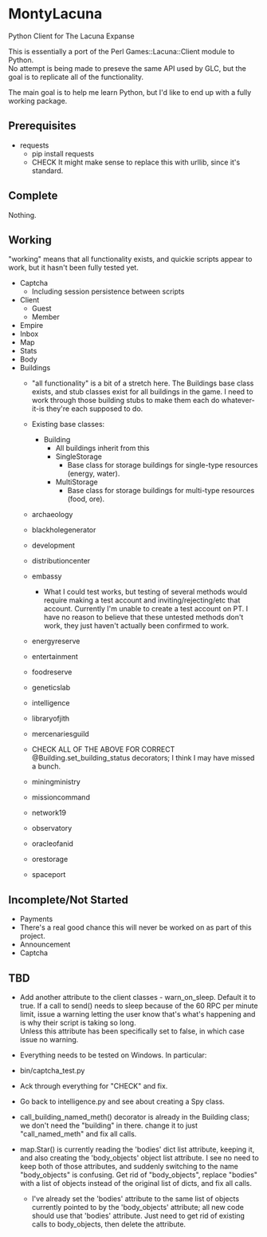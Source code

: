 MontyLacuna
===========

Python Client for The Lacuna Expanse

This is essentially a port of the Perl Games::Lacuna::Client module to Python.  
No attempt is being made to preseve the same API used by GLC, but the goal is 
to replicate all of the functionality.

The main goal is to help me learn Python, but I'd like to end up with a fully 
working package.

## Prerequisites
- requests
  - pip install requests
  - CHECK It might make sense to replace this with urllib, since it's standard.

## Complete
Nothing.

## Working
"working" means that all functionality exists, and quickie scripts appear to 
work, but it hasn't been fully tested yet.

- Captcha
  - Including session persistence between scripts
- Client
  - Guest
  - Member
- Empire
- Inbox
- Map
- Stats
- Body
- Buildings
  - "all functionality" is a bit of a stretch here.  The Buildings base class 
exists, and stub classes exist for all buildings in the game.  I need to work 
through those building stubs to make them each do whatever-it-is they're each 
supposed to do.
  - Existing base classes:
    - Building
      - All buildings inherit from this
      - SingleStorage
        - Base class for storage buildings for single-type resources (energy, water).
      - MultiStorage
        - Base class for storage buildings for multi-type resources (food, ore).
  - archaeology
  - blackholegenerator
  - development
  - distributioncenter
  - embassy
    - What I could test works, but testing of several methods would require making a test 
      account and inviting/rejecting/etc that account.  Currently I'm unable to create a 
      test account on PT.  I have no reason to believe that these untested methods don't 
      work, they just haven't actually been confirmed to work.
  - energyreserve
  - entertainment
  - foodreserve
  - geneticslab
  - intelligence
  - libraryofjith
  - mercenariesguild

  - CHECK ALL OF THE ABOVE FOR CORRECT @Building.set_building_status decorators; I think I 
    may have missed a bunch.

  - miningministry
  - missioncommand
  - network19
  - observatory
  - oracleofanid
  - orestorage

  - spaceport
   


## Incomplete/Not Started
- Payments
 - There's a real good chance this will never be worked on as part of this 
   project.
- Announcement
- Captcha

## TBD
- Add another attribute to the client classes - warn_on_sleep.  Default it to true.  If a 
  call to send() needs to sleep because of the 60 RPC per minute limit, issue a warning 
  letting the user know that's what's happening and is why their script is taking so long.  
  Unless this attribute has been specifically set to false, in which case issue no 
  warning.

- Everything needs to be tested on Windows.  In particular:
 - bin/captcha_test.py

- Ack through everything for "CHECK" and fix.

- Go back to intelligence.py and see about creating a Spy class.

- call_building_named_meth() decorator is already in the Building class; we don't need the 
  "building" in there.  change it to just "call_named_meth" and fix all calls.

- map.Star() is currently reading the 'bodies' dict list attribute, keeping it, and also 
  creating the 'body_objects' object list attribute.  I see no need to keep both of those 
  attributes, and suddenly switching to the name "body_objects" is confusing.  Get rid of 
  "body_objects", replace "bodies" with a list of objects instead of the original list of 
  dicts, and fix all calls.
    - I've already set the 'bodies' attribute to the same list of objects currently 
      pointed to by the 'body_objects' attribute; all new code should use that 'bodies' 
      attribute.  Just need to get rid of existing calls to body_objects, then delete the 
      attribute.


